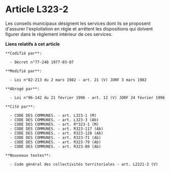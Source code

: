 # Article L323-2

Les conseils municipaux désignent les services dont ils se proposent d'assurer l'exploitation en régie et arrêtent les
dispositions qui doivent figurer dans le règlement intérieur de ces services.

**Liens relatifs à cet article**

	**Codifié par**:

	  - Décret n°77-240 1977-03-07

	**Modifié par**:

	  - Loi n°82-213 du 2 mars 1982 - art. 21 (V) JORF 3 mars 1982

	**Abrogé par**:

	  - Loi n°96-142 du 21 février 1996 - art. 12 (V) JORF 24 février 1996

	**Cité par**:

	  - CODE DES COMMUNES. - art. L323-1 (M)
	  - CODE DES COMMUNES. - art. L323-3 (Ab)
	  - CODE DES COMMUNES. - art. R*323-1 (M)
	  - CODE DES COMMUNES. - art. R323-117 (Ab)
	  - CODE DES COMMUNES. - art. R323-128 (Ab)
	  - CODE DES COMMUNES. - art. R323-71 (Ab)
	  - CODE DES COMMUNES. - art. R323-79 (Ab)
	  - CODE DES COMMUNES. - art. R323-80 (Ab)

	**Nouveaux textes**:

	  - Code général des collectivités territoriales - art. L2221-3 (V)
